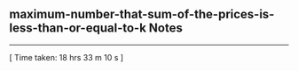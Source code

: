<h2>maximum-number-that-sum-of-the-prices-is-less-than-or-equal-to-k Notes</h2><hr>[ Time taken: 18 hrs 33 m 10 s ]